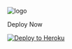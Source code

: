 ![logo](https://telegra.ph/file/de993c9da42434e44fdb3.jpg)

Deploy Now

<p align="left"><a href="https://heroku.com/deploy?template=https://github.com/NETXCCODE/NamikaZe/tree/sql-extended"> <img src="https://www.herokucdn.com/deploy/button.svg" alt="Deploy to Heroku" /></a></p>
